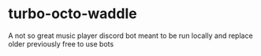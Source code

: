 # turbo-octo-waddle

A not so great music player discord bot meant to be run locally and replace older previously free to use bots
